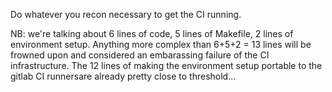 Do whatever you recon necessary to get the CI running.

NB: we're talking about 6 lines of code, 5 lines of Makefile, 2 lines
    of environment setup. Anything more complex than 6+5+2 = 13 lines will be
    frowned upon and considered an embarassing failure of the CI infrastructure.
    The 12 lines of making the environment setup portable to the gitlab CI
    runnersare already pretty close to threshold...